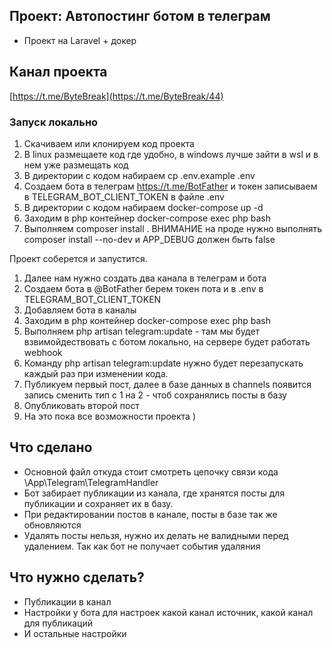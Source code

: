 ## Проект: Автопостинг ботом в телеграм
- Проект на Laravel + докер

## Канал проекта
[https://t.me/ByteBreak](https://t.me/ByteBreak/44)

### Запуск локально
1. Скачиваем или клонируем код проекта
2. В linux размещаете код где удобно, в windows лучше зайти в wsl и в нем уже размещать код
3. В директории с кодом набираем cp .env.example .env
4. Создаем бота в телеграм https://t.me/BotFather и токен записываем в TELEGRAM_BOT_CLIENT_TOKEN в файле .env
5. В директории с кодом набираем docker-compose up -d
6. Заходим в php контейнер docker-compose exec php bash
7. Выполняем composer install . ВНИМАНИЕ на проде нужно выполнять composer install --no-dev и APP_DEBUG должен быть false


Проект соберется и запустится.
1. Далее нам нужно создать два канала в телеграм и бота
2. Создаем бота в @BotFather берем токен пота и в .env в TELEGRAM_BOT_CLIENT_TOKEN
3. Добавляем бота в каналы
4. Заходим в php контейнер docker-compose exec php bash
5. Выполняем php artisan telegram:update - там мы будет взвимойдествовать с ботом локально, на сервере будет работать webhook
6. Команду php artisan telegram:update нужно будет перезапускать каждый раз при изменении кода.
7. Публикуем первый пост, далее в базе данных в channels появится запись сменить тип с 1 на 2 - чтоб сохранялись посты в базу
8. Опубликовать второй пост
9. На это пока все возможности проекта )

## Что сделано
- Основной файл откуда стоит смотреть цепочку связи кода \App\Telegram\TelegramHandler
- Бот забирает публикации из канала, где хранятся посты для публикации и сохраняет их в базу. 
- При редактировании постов в канале, посты в базе так же обновляются
- Удалять посты нельзя, нужно их делать не валидными перед удалением. Так как бот не получает события удаляния

## Что нужно сделать?
- Публикации в канал
- Настройки у бота для настроек какой канал источник, какой канал для публикаций
- И остальные настройки

